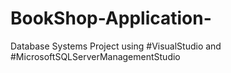 # BookShop-Application-
Database Systems Project using #VisualStudio and #MicrosoftSQLServerManagementStudio 
